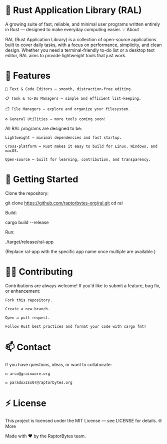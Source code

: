 # 🦀 Rust Application Library (RAL)

A growing suite of fast, reliable, and minimal user programs written entirely in Rust — designed to make everyday computing easier.
💡 About

RAL (Rust Application Library) is a collection of open-source applications built to cover daily tasks, with a focus on performance, simplicity, and clean design. Whether you need a terminal-friendly to-do list or a desktop text editor, RAL aims to provide lightweight tools that just work.
# 🧠 Features

    📝 Text & Code Editors — smooth, distraction-free editing.

    📋 Task & To-Do Managers — simple and efficient list-keeping.

    🗂️ File Managers — explore and organize your filesystem.

    ⚙️ General Utilities — more tools coming soon!

All RAL programs are designed to be:

    Lightweight — minimal dependencies and fast startup.

    Cross-platform — Rust makes it easy to build for Linux, Windows, and macOS.

    Open-source — built for learning, contribution, and transparency.

# 🚀 Getting Started

Clone the repository:

git clone https://github.com/raptorbytes-org/ral.git
cd ral

Build:

cargo build --release

Run:

./target/release/ral-app

(Replace ral-app with the specific app name once multiple are available.)

# 🧑‍💻 Contributing

Contributions are always welcome! If you'd like to submit a feature, bug fix, or enhancement:

    Fork this repository.

    Create a new branch.

    Open a pull request.

    Follow Rust best practices and format your code with cargo fmt!

# 📫 Contact

If you have questions, ideas, or want to collaborate:

    ✉️ arco@grainware.org

    ✉️ paradoxzss07@raptorbytes.org

# ⚡ License

This project is licensed under the MIT License — see LICENSE for details.
🌐 More

Made with ❤️ by the RaptorBytes team.
